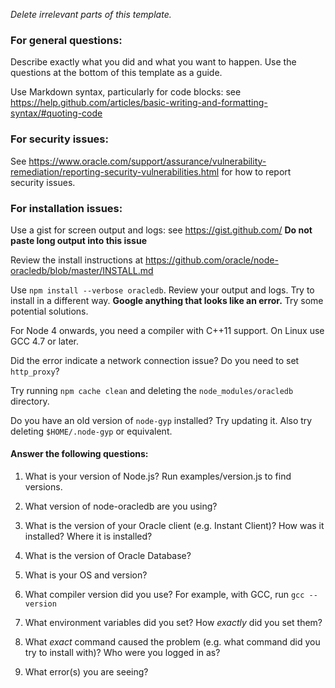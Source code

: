 *Delete irrelevant parts of this template.*

### For general questions:

Describe exactly what you did and what you want to happen.
Use the questions at the bottom of this template as a guide.

Use Markdown syntax, particularly for code blocks: see https://help.github.com/articles/basic-writing-and-formatting-syntax/#quoting-code

### For security issues:

See https://www.oracle.com/support/assurance/vulnerability-remediation/reporting-security-vulnerabilities.html for how to report security issues.

### For installation issues:

Use a gist for screen output and logs: see https://gist.github.com/
**Do not paste long output into this issue**

Review the install instructions at https://github.com/oracle/node-oracledb/blob/master/INSTALL.md

Use `npm install --verbose oracledb`.  Review your output and logs.
Try to install in a different way.  **Google anything that looks like an error.**  Try some potential solutions.

For Node 4 onwards, you need a compiler with C++11 support.  On Linux use GCC 4.7 or later.

Did the error indicate a network connection issue?  Do you need to set `http_proxy`?

Try running `npm cache clean` and deleting the `node_modules/oracledb` directory.

Do you have an old version of `node-gyp` installed?  Try updating it.  Also try deleting `$HOME/.node-gyp` or equivalent.

#### Answer the following questions:

1. What is your version of Node.js?  Run examples/version.js to find versions.

2. What version of node-oracledb are you using?

3. What is the version of your Oracle client (e.g. Instant Client)?  How was it installed?  Where it is installed?

4. What is the version of Oracle Database?

5. What is your OS and version?

6. What compiler version did you use?  For example, with GCC, run `gcc --version`

7. What environment variables did you set?  How *exactly* did you set them?

8. What *exact* command caused the problem (e.g. what command did you try to install with)?  Who were you logged in as?

9. What error(s) you are seeing?
